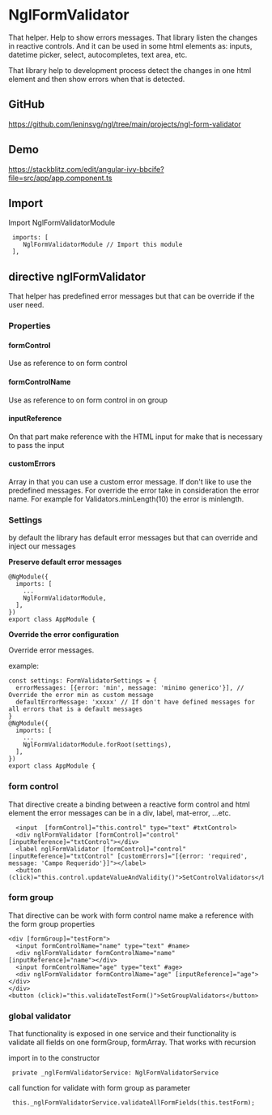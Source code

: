 # NglFormValidator

That helper. Help to show errors messages. That library listen the changes in reactive controls.
And it can be used in some html elements as: inputs, datetime picker, select, autocompletes, text area, etc.

That library help to development process  detect the changes in one html element and then show errors when that is detected.

## GitHub

https://github.com/leninsvg/ngl/tree/main/projects/ngl-form-validator

## Demo

https://stackblitz.com/edit/angular-ivy-bbcife?file=src/app/app.component.ts

## Import

Import NglFormValidatorModule
```
 imports: [
    NglFormValidatorModule // Import this module
 ],
```
## directive nglFormValidator

That helper has predefined error messages but that can be override if the user need.

### Properties

#### formControl
Use as reference to on form control

#### formControlName
Use as reference to on form control in on group

#### inputReference
On that part make reference with the HTML input for make that is necessary to pass the input

#### customErrors
Array in that you can use a custom error message. If don't like to use the predefined messages.
For override the error take in consideration the error name. 
For example for Validators.minLength(10) the error is minlength.

### Settings

by default the library has default error messages but that can override and inject our messages

**Preserve default error messages**

```
@NgModule({
  imports: [
    ...
    NglFormValidatorModule,
  ],
})
export class AppModule {

```

**Override the error configuration**

Override error messages.

example: 
```
const settings: FormValidatorSettings = {
  errorMessages: [{error: 'min', message: 'minimo generico'}], // Override the error min as custom message
  defaultErrorMessage: 'xxxxx' // If don't have defined messages for all errors that is a default messages
}
@NgModule({
  imports: [
    ...
    NglFormValidatorModule.forRoot(settings),
  ],
})
export class AppModule {

```

### form control
That directive create a binding between a reactive form control and html element the error messages can be in a div, label, mat-error, ...etc.

```
  <input  [formControl]="this.control" type="text" #txtControl>
  <div nglFormValidator [formControl]="control" [inputReference]="txtControl"></div>
  <label nglFormValidator [formControl]="control" [inputReference]="txtControl" [customErrors]="[{error: 'required', message: 'Campo Requerido'}]"></label>
  <button (click)="this.control.updateValueAndValidity()">SetControlValidators</button>
```

### form group
That directive can be work with form control name make a reference with the form group properties

```
<div [formGroup]="testForm">
  <input formControlName="name" type="text" #name>
  <div nglFormValidator formControlName="name" [inputReference]="name"></div>
  <input formControlName="age" type="text" #age>
  <div nglFormValidator formControlName="age" [inputReference]="age"></div>
</div>
<button (click)="this.validateTestForm()">SetGroupValidators</button>
```

### global validator

That functionality is exposed in one service and their functionality is validate all fields on one formGroup, formArray. That works with recursion 

import in to the constructor
```
 private _nglFormValidatorService: NglFormValidatorService
```
call function for validate with form group as parameter
```
 this._nglFormValidatorService.validateAllFormFields(this.testForm);
```
